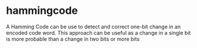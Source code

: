 # hammingcode
A Hamming Code can be use to detect and correct one-bit change in an encoded code word.  This approach can be useful as a change in a single bit is more probable than a change in two bits or more bits
